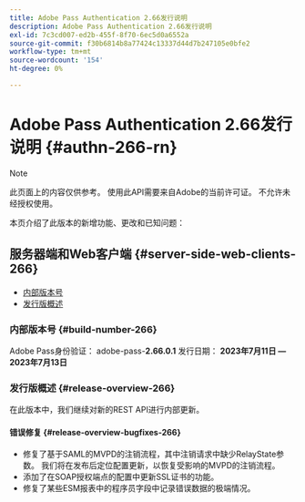 ```yaml
---
title: Adobe Pass Authentication 2.66发行说明
description: Adobe Pass Authentication 2.66发行说明
exl-id: 7c3cd007-ed2b-455f-8f70-6ec5d0a6552a
source-git-commit: f30b6814b8a77424c13337d44d7b247105e0bfe2
workflow-type: tm+mt
source-wordcount: '154'
ht-degree: 0%

---
```


# Adobe Pass Authentication 2.66发行说明 {#authn-266-rn}

>[!NOTE]
>
>此页面上的内容仅供参考。 使用此API需要来自Adobe的当前许可证。 不允许未经授权使用。

本页介绍了此版本的新增功能、更改和已知问题：

## 服务器端和Web客户端 {#server-side-web-clients-266}

* [内部版本号](#build-number-266)
* [发行版概述](#release-overview-266)

### 内部版本号 {#build-number-266}

Adobe Pass身份验证： adobe-pass-**2.66.0.1**
发行日期： **2023年7月11日 — 2023年7月13日**

### 发行版概述 {#release-overview-266}

在此版本中，我们继续对新的REST API进行内部更新。

#### 错误修复 {#release-overview-bugfixes-266}

* 修复了基于SAML的MVPD的注销流程，其中注销请求中缺少RelayState参数。 我们将在发布后定位配置更新，以恢复受影响的MVPD的注销流程。
* 添加了在SOAP授权端点的配置中更新SSL证书的功能。
* 修复了某些ESM报表中的程序员字段中记录错误数据的极端情况。
